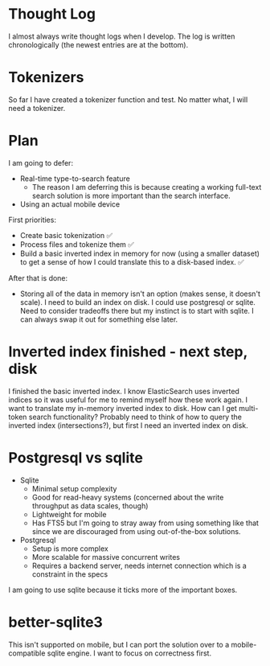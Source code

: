 # Thought Log

I almost always write thought logs when I develop. The log is written chronologically (the newest entries are at the bottom).

# Tokenizers

So far I have created a tokenizer function and test. No matter what, I will need a tokenizer.

# Plan

I am going to defer:

- Real-time type-to-search feature
  - The reason I am deferring this is because creating a working full-text search solution is more important than the search interface.
- Using an actual mobile device

First priorities:

- Create basic tokenization ✅
- Process files and tokenize them ✅
- Build a basic inverted index in memory for now (using a smaller dataset) to get a sense of how I could translate this to a disk-based index. ✅

After that is done:

- Storing all of the data in memory isn't an option (makes sense, it doesn't scale). I need to build an index on disk. I could use postgresql or sqlite. Need to consider tradeoffs there but my instinct is to start with sqlite. I can always swap it out for something else later.

# Inverted index finished - next step, disk

I finished the basic inverted index. I know ElasticSearch uses inverted indices so it was useful for me to remind myself how these work again. I want to translate my in-memory inverted index to disk. How can I get multi-token search functionality? Probably need to think of how to query the inverted index (intersections?), but first I need an inverted index on disk.

# Postgresql vs sqlite

- Sqlite
  - Minimal setup complexity
  - Good for read-heavy systems (concerned about the write throughput as data scales, though)
  - Lightweight for mobile
  - Has FTS5 but I'm going to stray away from using something like that since we are discouraged from using out-of-the-box solutions.
- Postgresql
  - Setup is more complex
  - More scalable for massive concurrent writes
  - Requires a backend server, needs internet connection which is a constraint in the specs

I am going to use sqlite because it ticks more of the important boxes.

# better-sqlite3

This isn't supported on mobile, but I can port the solution over to a mobile-compatible sqlite engine. I want to focus on correctness first.
